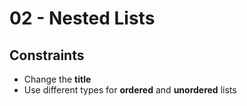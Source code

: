 # 02 - Nested Lists

## Constraints
 * Change the **title**
 * Use different types for **ordered** and **unordered** lists